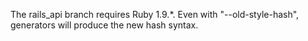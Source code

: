 The rails_api branch requires Ruby 1.9.*. Even with "--old-style-hash", generators will produce the new hash syntax.

